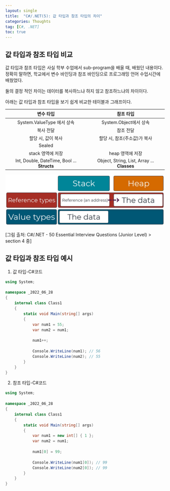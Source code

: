 ```yaml
---
layout: single
title:  "C#/.NET(5): 값 타입과 참조 타입의 차이"
categories: Thoughts
tag: [C#, .NET]
toc: true 
---
```


## 값 타입과 참조 타입 비교

값 타입과 참조 타입은 사실 학부 수업에서 sub-program을 배울 때, 배웠던 내용이다. 정확히 말하면, 학교에서 변수 바인딩과 참조 바인딩으로 프로그래밍 언어 수업시간에 배웠었다.

둘의 결정 적인 차이는 데이터를 복사하느냐 하지 않고 참조하느냐의 차이이다.

아래는 값 타입과 참조 타입을 보기 쉽게 비교한 테이블과 그래프이다.



|                **변수 타입**                |                 **참조 타입**                  |
| :-----------------------------------------: | :--------------------------------------------: |
|         System.ValueType 에서 상속          |             System.Object에서 상속             |
|                  복사 전달                  |                   참조 전달                    |
|             할당 시, 값이 복사              |          할당 시, 참조(주소값)가 복사          |
|                   Sealed                    |                                                |
|              stack 영역에 저장              |                heap 영역에 저장                |
| Int, Double, DateTime, Bool ... **Structs** | Object, String, List<T>, Array ... **Classes** |



![image-20220705202135971](/assets/img/image-20220705202135971.png)

[그림 출처: C#/.NET - 50 Essential Interview Questions (Junior Level) > section 4 중]





## 값 타입과 참조 타입 예시

1. 값 타입-C#코드

```c#
using System;

namespace _2022_06_28
{
	internal class Class1
	{
		static void Main(string[] args)
		{
			var num1 = 55;
			var num2 = num1;

			num1++;

			Console.WriteLine(num1); // 56
			Console.WriteLine(num2); // 55
		}
	}
}

```





2. 참조 타입-C#코드

```c#
using System;

namespace _2022_06_28
{
	internal class Class1
	{
		static void Main(string[] args)
		{
			var num1 = new int[] { 1 };
			var num2 = num1;

			num1[0] = 99;

			Console.WriteLine(num1[0]); // 99
			Console.WriteLine(num2[0]); // 99
		}
	}
}
```

